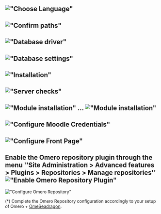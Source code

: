 !["Choose Language"](images/1._choose_language.png)
---
!["Confirm paths"](images/2._confirm_paths.png)
---
!["Database driver"](images/3._database_drivers.png)
---
!["Database settings"](images/4._database_settings.png)
---
!["Installation"](images/5.1_Moodle_Installation.png)
---
!["Server checks"](images/5.2_Server_Checks.png)
---
!["Module installation"](images/5.3.1_Module_installation.png)
...
!["Module installation"](images/5.3.2_Module_installation.png)
---
!["Configure Moodle Credentials"](images/5.4_Moodle_Credentials.png)
---
!["Configure Front Page"](images/5.5_Front_Page_Settings.png)
---
Enable the **Omero repository** plugin through the menu ''**Site Administration > Advanced features > Plugins > Repositories > Manage repositories**''
!["Enable Omero Repository Plugin"](images/6._Enable_OmeroRepository.png)
---
!["Configure Omero Repository"](images/7._Configure_OmeroRepository.png)

(\*) Complete the Omero Repository configuration accordingly to your setup of Omero + [OmeSeadragon](https://github.com/crs4/ome_seadragon).

